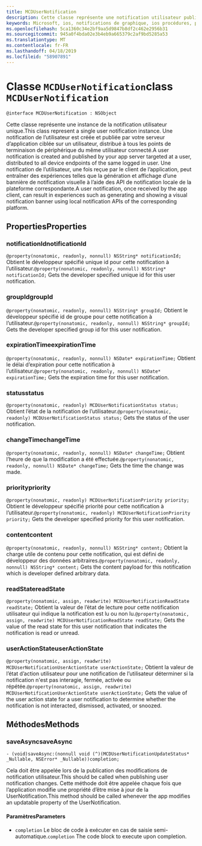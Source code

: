 ```yaml
---
title: MCDUserNotification
description: Cette classe représente une notification utilisateur publiées par le serveur d’applications par le biais de Notifications de graphique et reçu par le client de l’application.
keywords: Microsoft, ios, notifications de graphique, ios procédures, procédures iphone
ms.openlocfilehash: 5ca1360c34e2bf9aa5d9847b8df2c462e2956b31
ms.sourcegitcommit: 945a0f4bda02e3b4eb9a665379c2af9bd5285a53
ms.translationtype: MT
ms.contentlocale: fr-FR
ms.lasthandoff: 04/18/2019
ms.locfileid: "58907891"
---
```

# <a name="class-mcdusernotification"></a><span data-ttu-id="89e77-104">Classe `MCDUserNotification`</span><span class="sxs-lookup"><span data-stu-id="89e77-104">class `MCDUserNotification`</span></span>

```
@interface MCDUserNotification : NSObject
```


<span data-ttu-id="89e77-105">Cette classe représente une instance de la notification utilisateur unique.</span><span class="sxs-lookup"><span data-stu-id="89e77-105">This class represent a single user notification instance.</span></span> <span data-ttu-id="89e77-106">Une notification de l’utilisateur est créée et publiée par votre serveur d’application ciblée sur un utilisateur, distribué à tous les points de terminaison de périphérique du même utilisateur connecté.</span><span class="sxs-lookup"><span data-stu-id="89e77-106">A user notification is created and published by your app server targeted at a user, distributed to all device endpoints of the same logged in user.</span></span>
<span data-ttu-id="89e77-107">Une notification de l’utilisateur, une fois reçue par le client de l’application, peut entraîner des expériences telles que la génération et affichage d’une bannière de notification visuelle à l’aide des API de notification locale de la plateforme correspondante.</span><span class="sxs-lookup"><span data-stu-id="89e77-107">A user notification, once received by the app client, can result in experiences such as generating and showing a visual notification banner using local notification APIs of the corresponding platform.</span></span>

## <a name="properties"></a><span data-ttu-id="89e77-108">Properties</span><span class="sxs-lookup"><span data-stu-id="89e77-108">Properties</span></span>

### <a name="notificationid"></a><span data-ttu-id="89e77-109">notificationId</span><span class="sxs-lookup"><span data-stu-id="89e77-109">notificationId</span></span>
<span data-ttu-id="89e77-110">`@property(nonatomic, readonly, nonnull) NSString* notificationId;` Obtient le développeur spécifié unique id pour cette notification à l’utilisateur.</span><span class="sxs-lookup"><span data-stu-id="89e77-110">`@property(nonatomic, readonly, nonnull) NSString* notificationId;` Gets the developer specified unique id for this user notification.</span></span>

### <a name="groupid"></a><span data-ttu-id="89e77-111">groupId</span><span class="sxs-lookup"><span data-stu-id="89e77-111">groupId</span></span>
<span data-ttu-id="89e77-112">`@property(nonatomic, readonly, nonnull) NSString* groupId;` Obtient le développeur spécifié id de groupe pour cette notification à l’utilisateur.</span><span class="sxs-lookup"><span data-stu-id="89e77-112">`@property(nonatomic, readonly, nonnull) NSString* groupId;` Gets the developer specified group id for this user notification.</span></span>

### <a name="expirationtime"></a><span data-ttu-id="89e77-113">expirationTime</span><span class="sxs-lookup"><span data-stu-id="89e77-113">expirationTime</span></span>
<span data-ttu-id="89e77-114">`@property(nonatomic, readonly, nonnull) NSDate* expirationTime;` Obtient le délai d’expiration pour cette notification à l’utilisateur.</span><span class="sxs-lookup"><span data-stu-id="89e77-114">`@property(nonatomic, readonly, nonnull) NSDate* expirationTime;` Gets the expiration time for this user notification.</span></span>

### <a name="status"></a><span data-ttu-id="89e77-115">status</span><span class="sxs-lookup"><span data-stu-id="89e77-115">status</span></span>
<span data-ttu-id="89e77-116">`@property(nonatomic, readonly) MCDUserNotificationStatus status;` Obtient l’état de la notification de l’utilisateur.</span><span class="sxs-lookup"><span data-stu-id="89e77-116">`@property(nonatomic, readonly) MCDUserNotificationStatus status;` Gets the status of the user notification.</span></span>

### <a name="changetime"></a><span data-ttu-id="89e77-117">changeTime</span><span class="sxs-lookup"><span data-stu-id="89e77-117">changeTime</span></span>
<span data-ttu-id="89e77-118">`@property(nonatomic, readonly, nonnull) NSDate* changeTime;` Obtient l’heure de que la modification a été effectuée.</span><span class="sxs-lookup"><span data-stu-id="89e77-118">`@property(nonatomic, readonly, nonnull) NSDate* changeTime;` Gets the time the change was made.</span></span>

### <a name="priority"></a><span data-ttu-id="89e77-119">priority</span><span class="sxs-lookup"><span data-stu-id="89e77-119">priority</span></span>
<span data-ttu-id="89e77-120">`@property(nonatomic, readonly) MCDUserNotificationPriority priority;` Obtient le développeur spécifié priorité pour cette notification à l’utilisateur.</span><span class="sxs-lookup"><span data-stu-id="89e77-120">`@property(nonatomic, readonly) MCDUserNotificationPriority priority;` Gets the developer specified priority for this user notification.</span></span>

### <a name="content"></a><span data-ttu-id="89e77-121">content</span><span class="sxs-lookup"><span data-stu-id="89e77-121">content</span></span>
<span data-ttu-id="89e77-122">`@property(nonatomic, readonly, nonnull) NSString* content;` Obtient la charge utile de contenu pour cette notification, qui est défini de développeur des données arbitraires.</span><span class="sxs-lookup"><span data-stu-id="89e77-122">`@property(nonatomic, readonly, nonnull) NSString* content;` Gets the content payload for this notification which is developer defined arbitrary data.</span></span>

###  <a name="readstate"></a><span data-ttu-id="89e77-123">readState</span><span class="sxs-lookup"><span data-stu-id="89e77-123">readState</span></span>
<span data-ttu-id="89e77-124">`@property(nonatomic, assign, readwrite) MCDUserNotificationReadState readState;` Obtient la valeur de l’état de lecture pour cette notification utilisateur qui indique la notification est lu ou non lu.</span><span class="sxs-lookup"><span data-stu-id="89e77-124">`@property(nonatomic, assign, readwrite) MCDUserNotificationReadState readState;` Gets the value of the read state for this user notification that indicates the notification is read or unread.</span></span>

### <a name="useractionstate"></a><span data-ttu-id="89e77-125">userActionState</span><span class="sxs-lookup"><span data-stu-id="89e77-125">userActionState</span></span>
<span data-ttu-id="89e77-126">`@property(nonatomic, assign, readwrite) MCDUserNotificationUserActionState userActionState;` Obtient la valeur de l’état d’action utilisateur pour une notification de l’utilisateur déterminer si la notification n'est pas interagie, fermée, activée ou répétée.</span><span class="sxs-lookup"><span data-stu-id="89e77-126">`@property(nonatomic, assign, readwrite) MCDUserNotificationUserActionState userActionState;` Gets the value of the user action state for a user notification to determine whether the notification is not interacted, dismissed, activated, or snoozed.</span></span> 

## <a name="methods"></a><span data-ttu-id="89e77-127">Méthodes</span><span class="sxs-lookup"><span data-stu-id="89e77-127">Methods</span></span>

### <a name="saveasync"></a><span data-ttu-id="89e77-128">saveAsync</span><span class="sxs-lookup"><span data-stu-id="89e77-128">saveAsync</span></span>
`- (void)saveAsync:(nonnull void (^)(MCDUserNotificationUpdateStatus* _Nullable, NSError* _Nullable))completion;`

<span data-ttu-id="89e77-129">Cela doit être appelée lors de la publication des modifications de notification utilisateur.</span><span class="sxs-lookup"><span data-stu-id="89e77-129">This should be called when publishing user notification changes.</span></span> <span data-ttu-id="89e77-130">Cette méthode doit être appelée chaque fois que l’application modifie une propriété d’être mise à jour de la UserNotification.</span><span class="sxs-lookup"><span data-stu-id="89e77-130">This method should be called whenever the app modifies an updatable property of the UserNotification.</span></span>

#### <a name="parameters"></a><span data-ttu-id="89e77-131">Paramètres</span><span class="sxs-lookup"><span data-stu-id="89e77-131">Parameters</span></span>
* <span data-ttu-id="89e77-132">`completion` Le bloc de code à exécuter en cas de saisie semi-automatique.</span><span class="sxs-lookup"><span data-stu-id="89e77-132">`completion` The code block to execute upon completion.</span></span>
